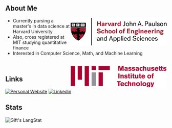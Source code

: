 ## About Me

 <ul>
    <img src="./h_seas_logo_rgb.png" align="right" style="width: 300px;">
  <li>Currently pursing a master's in data science at Harvard University</li>
  <li>Also, cross registered at MIT studying quantitative finance</li>
  <li>Interested in Computer Science, Math, and Machine Learning</li>
 </ul>
 <br>
   <img src="./MIT-log.png" align="right" style="width: 300px;">

## Links

[![Personal Website](https://img.shields.io/badge/kanenorman.com-crimson?&style=for-the-badge)](https://kanenorman.com)
[![Linkedin](https://img.shields.io/badge/linkedin-blue?&style=for-the-badge)](https://www.linkedin.com/in/kanenorman/)

## Stats

 <div align="left">
   <img align="center" src="https://github-readme-streak-stats.herokuapp.com/?user=kanenorman" alt="Gift's LangStat" />
</div>

